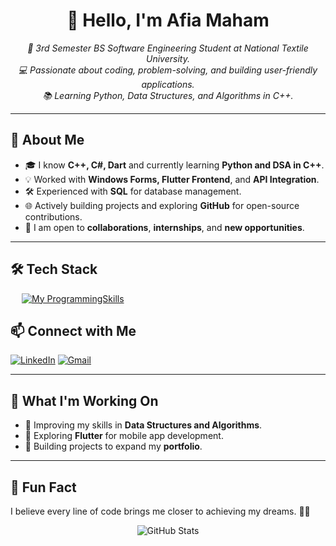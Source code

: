 <!-- Afia Maham's Professional GitHub README -->
<h1 align="center">👋 Hello, I'm Afia Maham</h1>

<p align="center">
  <em>
    🚀 3rd Semester BS Software Engineering Student at National Textile University.<br/>
    💻 Passionate about coding, problem-solving, and building user-friendly applications.<br/>
    📚 Learning Python, Data Structures, and Algorithms in C++.
  </em>
</p>

---

## 🌟 **About Me**
- 🎓 I know **C++, C#, Dart** and currently learning **Python and DSA in C++**.
- 💡 Worked with **Windows Forms, Flutter Frontend**, and **API Integration**.
- 🛠️ Experienced with **SQL** for database management.
- 🌐 Actively building projects and exploring **GitHub** for open-source contributions.
- 💼 I am open to **collaborations**, **internships**, and **new opportunities**.

---

## 🛠️ **Tech Stack**

&emsp;
[![My ProgrammingSkills](https://skillicons.dev/icons?i=cpp,cs,dart,py,flutter,dotnet,sqlite&perline=7)](https://skillicons.dev) 

## 📫 **Connect with Me**

[![LinkedIn](https://skillicons.dev/icons?i=linkedin)](https://www.linkedin.com/in/afiamaham/)
[![Gmail](https://skillicons.dev/icons?i=gmail)](mailto:afiamaham08@gmail.com)

</p>

---

## 🚀 **What I'm Working On**
- 🌱 Improving my skills in **Data Structures and Algorithms**.
- 🎯 Exploring **Flutter** for mobile app development.
- 🔭 Building projects to expand my **portfolio**.

---

## 🎨 **Fun Fact**
I believe every line of code brings me closer to achieving my dreams. 🚀✨

<p align="center">
  <img src="https://github-readme-stats.vercel.app/api?username=AfiaMaham&show_icons=true&theme=radical" alt="GitHub Stats" />
</p>
